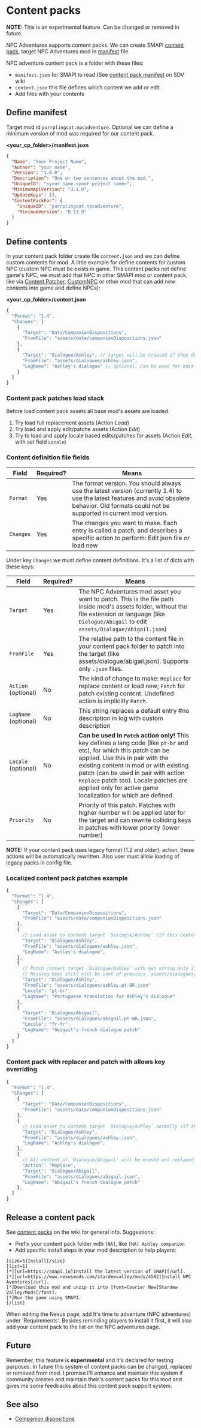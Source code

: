 # Content packs

**NOTE:** This is an experimental feature. Can be changed or removed in future.  

NPC Adventures supports content packs. We can create SMAPI [content pack](https://stardewvalleywiki.com/Modding:Content_packs), target NPC Adventures mod in [manifest](https://stardewvalleywiki.com/Modding:Modder_Guide/APIs/Manifest) file.

NPC adventure content pack is a folder with these files:

- `manifest.json` for SMAPI to read (See [content pack manifest](https://stardewvalleywiki.com/Modding:Modder_Guide/APIs/Manifest) on SDV wiki
- `content.json` this file defines which content we add or edit
- Add files with your contents

## Define manifest

Target mod id `purrplingcat.npcadventure`. Optional we can define a minimum version of mod was required for our content pack.

**<your_cp_folder>/manifest.json**
```json
{
  "Name": "Your Project Name",
  "Author": "your name",
  "Version": "1.0.0",
  "Description": "One or two sentences about the mod.",
  "UniqueID": "<your name.<your project name>",
  "MinimumApiVersion": "3.1.0",
  "UpdateKeys": [],
  "ContentPackFor": {
    "UniqueID": "purrplingcat.npcadventure",
    "MinimumVersion": "0.13.0"
  }
}
```

## Define contents

In your content pack folder create file `content.json` and we can define custom contents for mod. A little example for define contents for custom NPC (custom NPC must be exists in game. This content packs not define game's NPC, we must add that NPC in other SMAPI mod or content pack, like via [Content Patcher](https://www.nexusmods.com/stardewvalley/mods/1915), [CustomNPC](https://www.nexusmods.com/stardewvalley/mods/1607) or other mod that can add new contents into game and define NPCs):

**<your_cp_folder>/content.json**
```js
{
  "Format": "1.4",
  "Changes": [
    {
      "Target": "Data/CompanionDispositions",
      "FromFile": "assets/data/companionDispositions.json"
    },
    {
      "Target": "Dialogue/Ashley", // target will be created if they don't exists
      "FromFile": "assets/dialogues/ashley.json",
      "LogName": "Ashley's dialogue" // Optional. Can be used for edit action too
    }
  ]
}
```

### Content pack patches load stack

Before load content pack assets all base mod's assets are loaded.

1. Try load full replacement assets (Action *Load*)
2. Try load and apply edit/patche assets (Action *Edit*)
3. Try to load and apply locale based edits/patches for assets (Action *Edit*, with set field `Locale`)

### Content definition file fields

| Field                | Required? | Means                                                                                                 |
| -------------------- | --------- | ----------------------------------------------------------------------------------------------------- |
| `Format`             | Yes       | The format version. You should always use the latest version (currently 1.4) to use the latest features and avoid obsolete behavior. Old formats could not be supported in current mod version.   |
| `Changes`            | Yes       | The changes you want to make. Each entry is called a patch, and describes a specific action to perform: Edit json file or load new  |

Under key `Changes` we must define content definitions. It's a list of dicts with these keys:

| Field                | Required? | Means                                                                                                 |
| -------------------- | --------- | ----------------------------------------------------------------------------------------------------- |
| `Target`             | Yes       | The NPC Adventures mod asset you want to patch. This is the file path inside mod's assets folder, without the file extension or language (like `Dialogue/Abigail` to edit `assets/Dialogue/Abigail.json`)                 |
| `FromFile`           | Yes       | The relative path to the content file in your content pack folder to patch into the target (like assets/dialogue/abigail.json). Supports only `.json` files.                                                             |
| `Action` (optional)  | No        | The kind of change to make: `Replace` for replace content or load new; `Patch` for patch existing content. Undefined action is implicitly `Patch`. |
| `LogName` (optional) | No        | This string replaces a default entry #no description in log with custom description                   |
| `Locale` (optional)  | No        | **Can be used in `Patch` action only!** This key defines a lang code (like `pt-br` and etc), for which this patch can be applied. Use this in pair with the existing content in mod or with existing patch (can be used in pair with action `Replace` patch too). Locale patches are applied only for active game localization for which are defined. |
| `Priority`           | No        | Priority of this patch. Patches with higher number will be applied later for the target and can rewrite colliding keys in patches with lower priority (lower number)

**NOTE:** If your content pack uses legacy format (1.2 and older), action, these actions will be automatically rewritten. Also user must allow loading of legacy packs in config file.

### Localized content pack patches example

```js
{
  "Format": "1.4",
  "Changes": [
    {
      "Target": "Data/CompanionDispositions",
      "FromFile": "assets/data/companionDispositions.json"
    },
    {
      // Load asset to content target `Dialogue/Ashley` (if this content target doesn't exists, it will be created)
      "Target": "Dialogue/Ashley",
      "FromFile": "assets/dialogues/ashley.json",
      "LogName": "Ashley's dialogue",
    },
    {
      // Patch content target `Dialogue/Ashley` with own string only if game's locale is `pt-BR`
      // Missing keys still will be uset of previous `assets/dialogues/ashley.json`
      "Target": "Dialogue/Ashley",
      "FromFile": "assets/dialogues/ashley.pt-BR.json"
      "Locale": "pt-br",
      "LogName": "Portuguese translation for Ashley's dialogue"
    },
    {
      "Target": "Dialogue/Abigail",
      "FromFile": "assets/dialogues/abigail.pt-BR.json",
      "Locale": "fr-fr",
      "LogName": "Abigail's french dialogue patch"
    }
  ]
}
```

### Content pack with replacer and patch with allows key overriding

```js
{
  "Format": "1.4",
  "Changes": [
    {
      "Target": "Data/CompanionDispositions",
      "FromFile": "assets/data/companionDispositions.json"
    },
    {
      // Load asset to content target `Dialogue/Ashley` normally (if this content target doesn't exists, it will be created)
      "Target": "Dialogue/Ashley",
      "FromFile": "assets/dialogues/ashley.json",
      "LogName": "Ashley's dialogue",
    },
    {
      // All content of `Dialogue/Abigail` will be erased and replaced with `assets/dialogues/abigail.json`
      "Action": "Replace",
      "Target": "Dialogue/Abigail",
      "FromFile": "assets/dialogues/abigail.json",
      "LogName": "Abigail's french dialogue patch"
    },
  ]
}
```

## Release a content pack
See [content packs](https://stardewvalleywiki.com/Modding:Content_packs) on the wiki for general info. Suggestions:

- Prefix your content pack folder with `[NA]`, like `[NA] Ashley companion`
- Add specific install steps in your mod description to help players:

```
[size=5]Install[/size]
[list=1]
[*][url=https://smapi.io]Install the latest version of SMAPI[/url].
[*][url=https://www.nexusmods.com/stardewvalley/mods/4582]Install NPC Aventures[/url].
[*]Download this mod and unzip it into [font=Courier New]Stardew Valley/Mods[/font].
[*]Run the game using SMAPI.
[/list]
```

When editing the Nexus page, add It's time to adventure (NPC adventures) under 'Requirements'. Besides reminding players to install it first, it will also add your content pack to the list on the NPC adventures page.

## Future

Remember, this feature is **experimental** and it's declared for testing purposes. In future this system of content packs can be changed, replaced or removed from mod. I promise I'll enhance and maintain this system if community creates and maintain their's content packs for this mod and gives me some feedbacks about this content pack support system.

## See also

- [Companion dispositions](dispositions.md)
